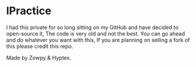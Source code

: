 # lPractice
 
I had this private for so long sitting on my GitHub and have decided to open-source it, The code is very old and not the best.
You can go ahead and do whatever you want with this, If you are planning on selling a fork of this please credit this repo.

Made by Zowpy & Hyptex.

